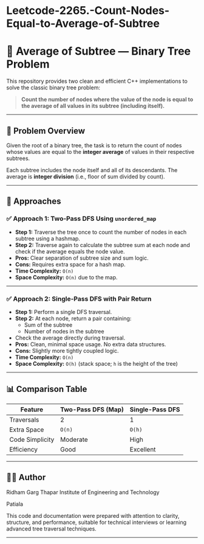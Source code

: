 # Leetcode-2265.-Count-Nodes-Equal-to-Average-of-Subtree

# 🧮 Average of Subtree — Binary Tree Problem

This repository provides two clean and efficient C++ implementations to solve the classic binary tree problem:

> **Count the number of nodes where the value of the node is equal to the average of all values in its subtree (including itself).**

---

## 📌 Problem Overview

Given the root of a binary tree, the task is to return the count of nodes whose values are equal to the **integer average** of values in their respective subtrees.

Each subtree includes the node itself and all of its descendants. The average is **integer division** (i.e., floor of sum divided by count).

---

## 🧠 Approaches

### ✅ Approach 1: Two-Pass DFS Using `unordered_map`

- **Step 1:** Traverse the tree once to count the number of nodes in each subtree using a hashmap.
- **Step 2:** Traverse again to calculate the subtree sum at each node and check if the average equals the node value.
- **Pros:** Clear separation of subtree size and sum logic.
- **Cons:** Requires extra space for a hash map.
- **Time Complexity:** `O(n)`  
- **Space Complexity:** `O(n)` due to the map.

---

### ✅ Approach 2: Single-Pass DFS with Pair Return

- **Step 1:** Perform a single DFS traversal.
- **Step 2:** At each node, return a pair containing:
  - Sum of the subtree
  - Number of nodes in the subtree
- Check the average directly during traversal.
- **Pros:** Clean, minimal space usage. No extra data structures.
- **Cons:** Slightly more tightly coupled logic.
- **Time Complexity:** `O(n)`  
- **Space Complexity:** `O(h)` (stack space; `h` is the height of the tree)

---

## 📊 Comparison Table

| Feature            | Two-Pass DFS (Map) | Single-Pass DFS |
|--------------------|--------------------|-----------------|
| Traversals         | 2                  | 1               |
| Extra Space        | `O(n)`             | `O(h)`          |
| Code Simplicity    | Moderate           | High            |
| Efficiency         | Good               | Excellent       |

---

## 👨‍💻 Author
Ridham Garg
Thapar Institute of Engineering and Technology

Patiala

This code and documentation were prepared with attention to clarity, structure, and performance, suitable for technical interviews or learning advanced tree traversal techniques.

---
